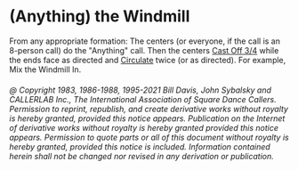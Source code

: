 
# (Anything) the Windmill

From any appropriate formation: The centers (or
everyone, if the call is an 8-person call) do the "Anything"
call. Then the centers [Cast Off 3/4](../ms/cast_off_three_quarters.md) while the ends face as
directed and [Circulate](../b1/circulate.md) twice (or as directed).
For example, Mix the Windmill In.

###### @ Copyright 1983, 1986-1988, 1995-2021 Bill Davis, John Sybalsky and CALLERLAB Inc., The International Association of Square Dance Callers. Permission to reprint, republish, and create derivative works without royalty is hereby granted, provided this notice appears. Publication on the Internet of derivative works without royalty is hereby granted provided this notice appears. Permission to quote parts or all of this document without royalty is hereby granted, provided this notice is included. Information contained herein shall not be changed nor revised in any derivation or publication.
